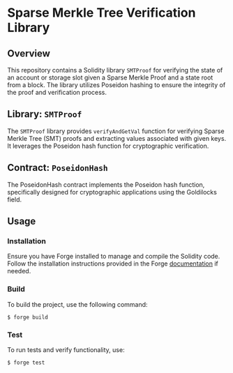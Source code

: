 # Sparse Merkle Tree Verification Library

## Overview

This repository contains a Solidity library `SMTProof` for verifying the state of an account or storage slot given a Sparse Merkle Proof and a state root from a block. The library utilizes Poseidon hashing to ensure the integrity of the proof and verification process.

## Library: `SMTProof`

The `SMTProof` library provides `verifyAndGetVal` function for verifying Sparse Merkle Tree (SMT) proofs and extracting values associated with given keys. It leverages the Poseidon hash function for cryptographic verification.

## Contract: `PoseidonHash`

The PoseidonHash contract implements the Poseidon hash function, specifically designed for cryptographic applications using the Goldilocks field.

## Usage

### Installation

Ensure you have Forge installed to manage and compile the Solidity code. Follow the installation instructions provided in the Forge [documentation](https://book.getfoundry.sh/) if needed.

### Build

To build the project, use the following command:

```shell
$ forge build
```

### Test

To run tests and verify functionality, use:

```shell
$ forge test
```





